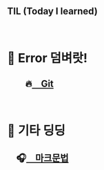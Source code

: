 TIL  (Today I learned)
---------
</br>

# 👊 Error 덤벼랏!
##   🔥[ Git](/Error%3F_%EC%98%A4%ED%9E%88%EB%A0%A4_%EC%A2%8B%EC%95%84/Git.md.md)

</br>

# 🎸 기타 딩딩
##  🎧[ 마크문법](마크다운문법.md)



   
